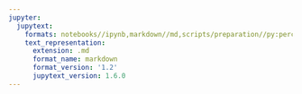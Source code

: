 ```yaml
---
jupyter:
  jupytext:
    formats: notebooks//ipynb,markdown//md,scripts/preparation//py:percent
    text_representation:
      extension: .md
      format_name: markdown
      format_version: '1.2'
      jupytext_version: 1.6.0
---
```

